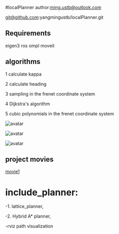 #localPlanner
author:ming.ustb@outlook.com

git@github.com:yangmingustb/localPlanner.git

## Requirements
   eigen3
   ros
   ompl
   moveit


## algorithms

1 calculate kappa

2 calculate heading

3 sampling in the frenet coordinate system

4 Dijkstra's algorithm

5 cubic polynomials in the frenet coordinate system

![avatar](https://github.com/yangmingustb/latticePlanner/blob/master/graph/1.png)

![avatar](https://github.com/yangmingustb/latticePlanner/blob/master/graph/2.png)

![avatar](https://github.com/yangmingustb/latticePlanner/blob/master/graph/3.png)

## project movies

[movie1](https://zhuanlan.zhihu.com/p/83851704)

# include_planner:

-1. lattice_planner, 

-2. Hybrid A* planner,

-rviz path visualization




